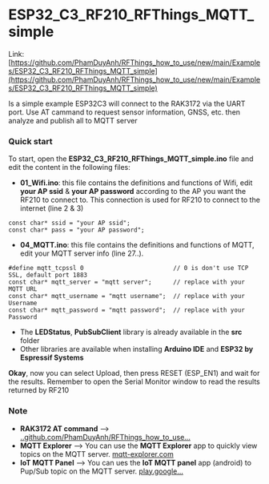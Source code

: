 # ESP32_C3_RF210_RFThings_MQTT_simple
Link: [https://github.com/PhamDuyAnh/RFThings_how_to_use/new/main/Examples/ESP32_C3_RF210_RFThings_MQTT_simple](https://github.com/PhamDuyAnh/RFThings_how_to_use/new/main/Examples/ESP32_C3_RF210_RFThings_MQTT_simple)

Is a simple example
ESP32C3 will connect to the RAK3172 via the UART port. Use AT cammand to request sensor information, GNSS, etc. then analyze and publish all to MQTT server

### Quick start
To start, open the **ESP32_C3_RF210_RFThings_MQTT_simple.ino** file and edit the content in the following files:
*  **01_Wifi.ino**: this file contains the definitions and functions of Wifi, edit **your AP ssid** & **your AP password** according to the AP you want the RF210 to connect to. This connection is used for RF210 to connect to the internet (line 2 & 3)
```
const char* ssid = "your AP ssid";
const char* pass = "your AP password";
```
*  **04_MQTT.ino**: this file contains the definitions and functions of MQTT, edit your MQTT server info (line 27..).
```
#define mqtt_tcpssl 0                         // 0 is don't use TCP SSL, default port 1883
const char* mqtt_server = "mqtt server";      // replace with your MQTT URL
const char* mqtt_username = "mqtt username";  // replace with your Username
const char* mqtt_password = "mqtt password";  // replace with your Password
```
*  The **LEDStatus**, **PubSubClient** library is already available in the **src** folder
*  Other libraries are available when installing **Arduino IDE** and **ESP32 by Espressif Systems**
  
**Okay**, now you can select Upload, then press RESET (ESP_EN1) and wait for the results.
Remember to open the Serial Monitor window to read the results returned by RF210 

### Note
*  **RAK3172 AT command** --> [..github.com/PhamDuyAnh/RFThings_how_to_use...](https://github.com/PhamDuyAnh/RFThings_how_to_use/tree/main#readme)
*  **MQTT Explorer** --> You can use the **MQTT Explorer** app to quickly view topics on the MQTT server. [mqtt-explorer.com](https://mqtt-explorer.com/)
*  **IoT MQTT Panel** --> You can ues the **IoT MQTT panel** app (android) to Pup/Sub topic on the MQTT server.  [play.google...](https://play.google.com/store/apps/details?id=snr.lab.iotmqttpanel.prod&hl=en&gl=US)
